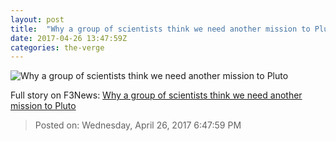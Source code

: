 ```yaml
---
layout: post
title:  "Why a group of scientists think we need another mission to Pluto"
date: 2017-04-26 13:47:59Z
categories: the-verge
---
```


![Why a group of scientists think we need another mission to Pluto](https://cdn0.vox-cdn.com/thumbor/kCNsjyHc42vELHupWnTPZPAYgTE=/0x0:1920x1080/1600x900/cdn0.vox-cdn.com/uploads/chorus_image/image/54456981/PIA09113_orig.0.jpg)




Full story on F3News: [Why a group of scientists think we need another mission to Pluto](http://www.f3nws.com/n/ZVJ3ZE)

> Posted on: Wednesday, April 26, 2017 6:47:59 PM
